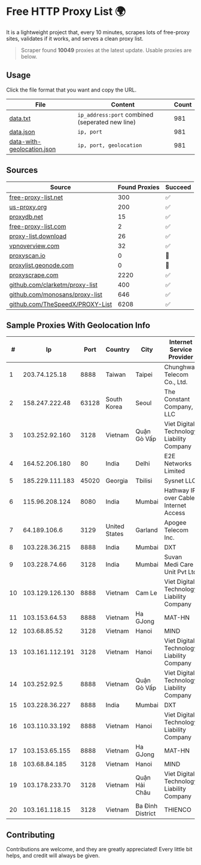 
# Free HTTP Proxy List 🌍

It is a lightweight project that, every 10 minutes, scrapes lots of free-proxy sites, validates if it works, and serves a clean proxy list.


> Scraper found **10049** proxies at the latest update. Usable proxies are below.

## Usage

Click the file format that you want and copy the URL.


|File|Content|Count|
|----|-------|-----|
|[data.txt](https://raw.githubusercontent.com/themiralay/Proxy-List-World/master/data.txt)|`ip_address:port` combined (seperated new line)|981|
|[data.json](https://raw.githubusercontent.com/themiralay/Proxy-List-World/master/data.json)|`ip, port`|981|
|[data-with-geolocation.json](https://raw.githubusercontent.com/themiralay/Proxy-List-World/master/data-with-geolocation.json)|`ip, port, geolocation`|981|

## Sources

|Source|Found Proxies|Succeed|
|------|-------------|-------|
|[free-proxy-list.net](https://free-proxy-list.net)|300|✅|
|[us-proxy.org](https://www.us-proxy.org)|200|✅|
|[proxydb.net](http://proxydb.net)|15|✅|
|[free-proxy-list.com](https://free-proxy-list.com/?page=&port=&type%5B%5D=http&type%5B%5D=https&up_time=0&search=Search)|2|✅|
|[proxy-list.download](https://www.proxy-list.download/HTTP)|26|✅|
|[vpnoverview.com](https://vpnoverview.com/privacy/anonymous-browsing/free-proxy-servers)|32|✅|
|[proxyscan.io](https://www.proxyscan.io)|0|🚫|
|[proxylist.geonode.com](https://proxylist.geonode.com/api/proxy-list?limit=300&page=1&sort_by=lastChecked&sort_type=desc&protocols=http,https)|0|🚫|
|[proxyscrape.com](https://api.proxyscrape.com/v2/?request=displayproxies&protocol=http&timeout=10000&country=all&ssl=all&anonymity=all)|2220|✅|
|[github.com/clarketm/proxy-list](https://raw.githubusercontent.com/clarketm/proxy-list/master/proxy-list-raw.txt)|400|✅|
|[github.com/monosans/proxy-list](https://raw.githubusercontent.com/monosans/proxy-list/main/proxies/http.txt)|646|✅|
|[github.com/TheSpeedX/PROXY-List](https://raw.githubusercontent.com/TheSpeedX/PROXY-List/master/http.txt)|6208|✅|


## Sample Proxies With Geolocation Info

|#|Ip|Port|Country|City|Internet Service Provider|
|-|--|----|-------|----|-------------------------|
|1|203.74.125.18|8888|Taiwan|Taipei|Chunghwa Telecom Co., Ltd.|
|2|158.247.222.48|63128|South Korea|Seoul|The Constant Company, LLC|
|3|103.252.92.160|3128|Vietnam|Quận Gò Vấp|Viet Digital Technology Liability Company|
|4|164.52.206.180|80|India|Delhi|E2E Networks Limited|
|5|185.229.111.183|45020|Georgia|Tbilisi|Sysnet LLC|
|6|115.96.208.124|8080|India|Mumbai|Hathway IP over Cable Internet Access|
|7|64.189.106.6|3129|United States|Garland|Apogee Telecom Inc.|
|8|103.228.36.215|8888|India|Mumbai|DXT|
|9|103.228.74.66|3128|India|Mumbai|Suvan Medi Care Unit Pvt Ltd|
|10|103.129.126.130|8888|Vietnam|Cam Le|Viet Digital Technology Liability Company|
|11|103.153.64.53|8888|Vietnam|Ha GJong|MAT-HN|
|12|103.68.85.52|3128|Vietnam|Hanoi|MIND|
|13|103.161.112.191|3128|Vietnam|Hanoi|Viet Digital Technology Liability Company|
|14|103.252.92.5|8888|Vietnam|Quận Gò Vấp|Viet Digital Technology Liability Company|
|15|103.228.36.227|8888|India|Mumbai|DXT|
|16|103.110.33.192|8888|Vietnam|Hanoi|Viet Digital Technology Liability Company|
|17|103.153.65.155|8888|Vietnam|Ha GJong|MAT-HN|
|18|103.68.84.185|3128|Vietnam|Hanoi|MIND|
|19|103.178.233.70|3128|Vietnam|Quận Hải Châu|Viet Digital Technology Liability Company|
|20|103.161.118.15|3128|Vietnam|Ba Đình District|THIENCO|



## Contributing

Contributions are welcome, and they are greatly appreciated! Every
little bit helps, and credit will always be given.

